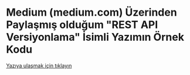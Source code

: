 # Medium (medium.com) Üzerinden Paylaşmış olduğum "REST API Versiyonlama" İsimli Yazımın Örnek Kodu

[Yazıya ulaşmak için tıklayın](https://medium.com/@metinalniacik/rest-api-versiyonlama-9f1c89bfbdee)
